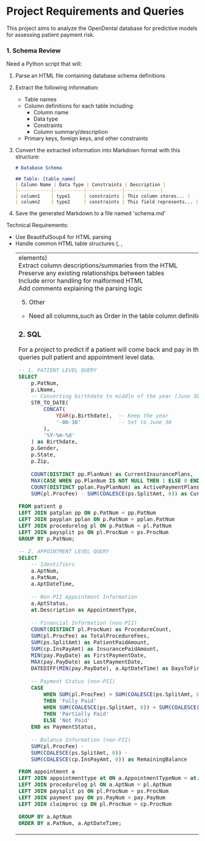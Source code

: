 # Project Requirements and Queries

This project aims to analyze the OpenDental database for predictive models for assessing patient payment risk.

### 1. Schema Review

Need a Python script that will:

1. Parse an HTML file containing database schema definitions
2. Extract the following information:
   - Table names
   - Column definitions for each table including:
     * Column name
     * Data type
     * Constraints
     * Column summary/description
   - Primary keys, foreign keys, and other constraints

3. Convert the extracted information into Markdown format with this structure:
   ```markdown
   # Database Schema

   ## Table: [table_name]
   | Column Name | Data Type | Constraints | Description |
   |------------|-----------|-------------|-------------|
   | column1    | type1     | constraints | This column stores... |
   | column2    | type2     | constraints | This field represents... |

   ```

4. Save the generated Markdown to a file named 'schema.md'

Technical Requirements:
- Use BeautifulSoup4 for HTML parsing
- Handle common HTML table structures (<table>, <tr>, <td> elements)
- Extract column descriptions/summaries from the HTML
- Preserve any existing relationships between tables
- Include error handling for malformed HTML
- Add comments explaining the parsing logic

5. Other

- Need all columns,such as Order in the table column definition




### 2. SQL 

For a project to predict if a patient will come back and pay in the next appointments, the following queries pull patient and appointment level data. 


```sql
-- 1. PATIENT LEVEL QUERY
SELECT 
    p.PatNum,
    p.LName,          
    -- Converting birthdate to middle of the year (June 30)
    STR_TO_DATE(
        CONCAT(
            YEAR(p.Birthdate),  -- Keep the year
            '-06-30'            -- Set to June 30
        ),
        '%Y-%m-%d'
    ) as Birthdate,    
    p.Gender,
    p.State,
    p.Zip,           
    
    COUNT(DISTINCT pp.PlanNum) as CurrentInsurancePlans,
    MAX(CASE WHEN pp.PlanNum IS NOT NULL THEN 1 ELSE 0 END) as HasInsurance,
    COUNT(DISTINCT pplan.PayPlanNum) as ActivePaymentPlans,
    SUM(pl.ProcFee) - SUM(COALESCE(ps.SplitAmt, 0)) as CurrentOutstandingBalance

FROM patient p
LEFT JOIN patplan pp ON p.PatNum = pp.PatNum
LEFT JOIN payplan pplan ON p.PatNum = pplan.PatNum
LEFT JOIN procedurelog pl ON p.PatNum = pl.PatNum
LEFT JOIN paysplit ps ON pl.ProcNum = ps.ProcNum
GROUP BY p.PatNum;

-- 2. APPOINTMENT LEVEL QUERY
SELECT 
    -- Identifiers
    a.AptNum,
    a.PatNum,
    a.AptDateTime,
    
    -- Non-PII Appointment Information
    a.AptStatus,
    at.Description as AppointmentType,
    
    -- Financial Information (non-PII)
    COUNT(DISTINCT pl.ProcNum) as ProcedureCount,
    SUM(pl.ProcFee) as TotalProcedureFees,
    SUM(ps.SplitAmt) as PatientPaidAmount,
    SUM(cp.InsPayAmt) as InsurancePaidAmount,
    MIN(pay.PayDate) as FirstPaymentDate,
    MAX(pay.PayDate) as LastPaymentDate,
    DATEDIFF(MIN(pay.PayDate), a.AptDateTime) as DaysToFirstPayment,
    
    -- Payment Status (non-PII)
    CASE 
        WHEN SUM(pl.ProcFee) = SUM(COALESCE(ps.SplitAmt, 0)) + SUM(COALESCE(cp.InsPayAmt, 0)) 
        THEN 'Fully Paid'
        WHEN SUM(COALESCE(ps.SplitAmt, 0)) + SUM(COALESCE(cp.InsPayAmt, 0)) > 0 
        THEN 'Partially Paid'
        ELSE 'Not Paid'
    END as PaymentStatus,
    
    -- Balance Information (non-PII)
    SUM(pl.ProcFee) - 
    SUM(COALESCE(ps.SplitAmt, 0)) - 
    SUM(COALESCE(cp.InsPayAmt, 0)) as RemainingBalance

FROM appointment a
LEFT JOIN appointmenttype at ON a.AppointmentTypeNum = at.AppointmentTypeNum
LEFT JOIN procedurelog pl ON a.AptNum = pl.AptNum
LEFT JOIN paysplit ps ON pl.ProcNum = ps.ProcNum
LEFT JOIN payment pay ON ps.PayNum = pay.PayNum
LEFT JOIN claimproc cp ON pl.ProcNum = cp.ProcNum

GROUP BY a.AptNum
ORDER BY a.PatNum, a.AptDateTime;
```
